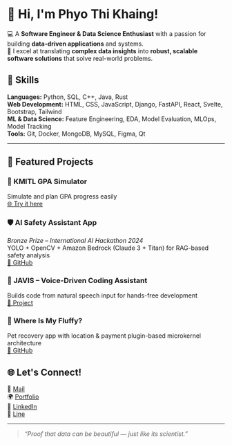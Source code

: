 # 🤍 Hi, I'm Phyo Thi Khaing!

💻 A **Software Engineer & Data Science Enthusiast** with a passion for building **data-driven applications** and systems.  
🌟 I excel at translating **complex data insights** into **robust, scalable software solutions** that solve real-world problems.

## 🧠 Skills

**Languages:** Python, SQL, C++, Java, Rust  
**Web Development:** HTML, CSS, JavaScript, Django, FastAPI, React, Svelte, Bootstrap, Tailwind  
**ML & Data Science:** Feature Engineering, EDA, Model Evaluation, MLOps, Model Tracking  
**Tools:** Git, Docker, MongoDB, MySQL, Figma, Qt  

---

## 🚀 Featured Projects
### 🎯 KMITL GPA Simulator  
Simulate and plan GPA progress easily  
[🌐 Try it here](https://kmitl-gpa-simulator.onrender.com)

### 🛡️ AI Safety Assistant App  
*Bronze Prize – International AI Hackathon 2024*  
YOLO + OpenCV + Amazon Bedrock (Claude 3 + Titan) for RAG-based safety analysis  
[🔗 GitHub](https://github.com/ptk18)

### 💬 JAVIS – Voice-Driven Coding Assistant  
Builds code from natural speech input for hands-free development  
[🔗 Project](https://github.com/ptk18/JAVIS_teamprj)

### 🐾 Where Is My Fluffy?  
Pet recovery app with location & payment plugin-based microkernel architecture  
[🔗 GitHub](https://github.com/ptk18/WhereIsMyFluffy)

## 🌐 Let's Connect!

📧 [Mail](mailto:phyoethikhine143@gmail.com)  
🌍 [Portfolio](https://ptk18.github.io/portfolio-site)  
💼 [LinkedIn](https://github.com/ptk18)  
📱 [Line](https://line.me/ti/p/ir8_abxYxF)

---

> *“Proof that data can be beautiful — just like its scientist.”*

